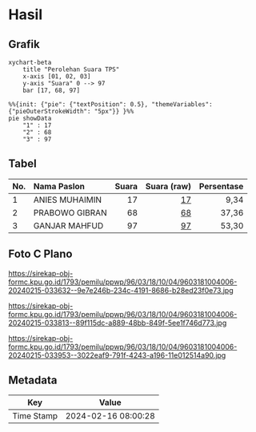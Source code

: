 # Hasil

## Grafik

```mermaid
xychart-beta
    title "Perolehan Suara TPS"
    x-axis [01, 02, 03]
    y-axis "Suara" 0 --> 97
    bar [17, 68, 97]
```

```mermaid
%%{init: {"pie": {"textPosition": 0.5}, "themeVariables": {"pieOuterStrokeWidth": "5px"}} }%%
pie showData
    "1" : 17
    "2" : 68
    "3" : 97
```

## Tabel

| No. | Nama Paslon    | Suara | Suara (raw) | Persentase |
|:--- |:-------------- | -----:| -----------:| ----------:|
| 1   | ANIES MUHAIMIN | 17    | [17][p-1]   | 9,34       |
| 2   | PRABOWO GIBRAN | 68    | [68][p-2]   | 37,36      |
| 3   | GANJAR MAHFUD  | 97    | [97][p-3]   | 53,30      |


[p-1]: https://github.com/gigit-pemilu/pemilu-2024-96-papua-barat-daya/blob/main/pilpres/hitung-suara/sub/96-papua-barat-daya/sub/03-raja-ampat/sub/18-kota-waisai/sub/1004-warmasen/sub/006-tps/sub/paslon-1.txt
[p-2]: https://github.com/gigit-pemilu/pemilu-2024-96-papua-barat-daya/blob/main/pilpres/hitung-suara/sub/96-papua-barat-daya/sub/03-raja-ampat/sub/18-kota-waisai/sub/1004-warmasen/sub/006-tps/sub/paslon-2.txt
[p-3]: https://github.com/gigit-pemilu/pemilu-2024-96-papua-barat-daya/blob/main/pilpres/hitung-suara/sub/96-papua-barat-daya/sub/03-raja-ampat/sub/18-kota-waisai/sub/1004-warmasen/sub/006-tps/sub/paslon-3.txt

## Foto C Plano

https://sirekap-obj-formc.kpu.go.id/1793/pemilu/ppwp/96/03/18/10/04/9603181004006-20240215-033632--9e7e246b-234c-4191-8686-b28ed23f0e73.jpg

https://sirekap-obj-formc.kpu.go.id/1793/pemilu/ppwp/96/03/18/10/04/9603181004006-20240215-033813--89f115dc-a889-48bb-849f-5ee1f746d773.jpg

https://sirekap-obj-formc.kpu.go.id/1793/pemilu/ppwp/96/03/18/10/04/9603181004006-20240215-033953--3022eaf9-791f-4243-a196-11e012514a90.jpg


## Metadata

| Key        | Value               |
| ---------- | ------------------- |
| Time Stamp | 2024-02-16 08:00:28 |



